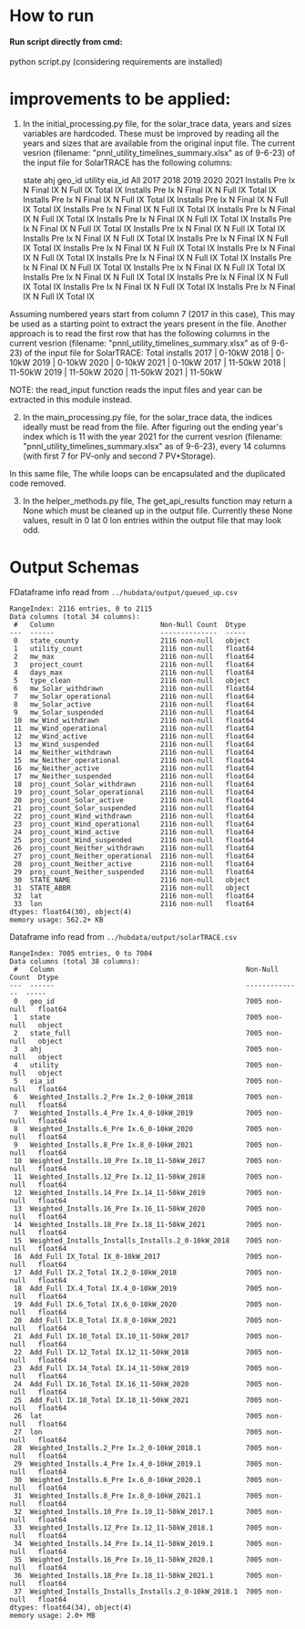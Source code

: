# How to run
#### Run script directly from cmd:
python script.py (considering requirements are installed)

# improvements to be applied:
1. In the initial_processing.py file,
 for the solar_trace data, years and sizes variables are hardcoded. These must be improved by reading all the years and sizes that are available from the original input file.
The current vesrion (filename: "pnnl_utility_timelines_summary.xlsx" as of 9-6-23) of the input file for SolarTRACE has the following columns:

	state	ahj	geo_id	utility	eia_id	All	2017	2018	2019	2020	2021	Installs	Pre Ix	N	Final IX	N	Full IX	Total IX	Installs	Pre Ix	N	Final IX	N	Full IX	Total IX	Installs	Pre Ix	N	Final IX	N	Full IX	Total IX	Installs	Pre Ix	N	Final IX	N	Full IX	Total IX	Installs	Pre Ix	N	Final IX	N	Full IX	Total IX	Installs	Pre Ix	N	Final IX	N	Full IX	Total IX	Installs	Pre Ix	N	Final IX	N	Full IX	Total IX	Installs	Pre Ix	N	Final IX	N	Full IX	Total IX	Installs	Pre Ix	N	Final IX	N	Full IX	Total IX	Installs	Pre Ix	N	Final IX	N	Full IX	Total IX	Installs	Pre Ix	N	Final IX	N	Full IX	Total IX	Installs	Pre Ix	N	Final IX	N	Full IX	Total IX	Installs	Pre Ix	N	Final IX	N	Full IX	Total IX	Installs	Pre Ix	N	Final IX	N	Full IX	Total IX	Installs	Pre Ix	N	Final IX	N	Full IX	Total IX	Installs	Pre Ix	N	Final IX	N	Full IX	Total IX	Installs	Pre Ix	N	Final IX	N	Full IX	Total IX	Installs	Pre Ix	N	Final IX	N	Full IX	Total IX	Installs	Pre Ix	N	Final IX	N	Full IX	Total IX	Installs	Pre Ix	N	Final IX	N	Full IX	Total IX

Assuming numbered years start from column 7 (2017 in this case), This may be used as a starting point to extract the years present in the file. Another approach is to read the first row that has the following columns in the current vesrion (filename: "pnnl_utility_timelines_summary.xlsx" as of 9-6-23) of the input file for SolarTRACE: 
Total installs	2017 | 0-10kW	2018 | 0-10kW	2019 | 0-10kW	2020 | 0-10kW	2021 | 0-10kW   2017 | 11-50kW  2018 | 11-50kW  2019 | 11-50kW  2020 | 11-50kW  2021 | 11-50kW

NOTE: the read_input function reads the input files and year can be extracted in this module instead.											

2. In the main_processing.py file,
 for the solar_trace data, the indices ideally must be read from the file. After figuring out the ending year's index which is 11 with the year 2021 for the current vesrion (filename: "pnnl_utility_timelines_summary.xlsx" as of 9-6-23), every 14 columns (with first 7 for PV-only and second 7 PV+Storage).

In this same file, The while loops can be encapsulated and the duplicated code removed.

3. In the helper_methods.py file, 
 The get_api_results function may return a None which must be cleaned up in the output file. Currently these None values, result in 0 lat 0 lon entries within the output file that may look odd.

# Output Schemas

FDataframe info read from ```../hubdata/output/queued_up.csv```

```
RangeIndex: 2116 entries, 0 to 2115
Data columns (total 34 columns):
 #   Column                          Non-Null Count  Dtype
---  ------                          --------------  -----
 0   state_county                    2116 non-null   object
 1   utility_count                   2116 non-null   float64
 2   mw_max                          2116 non-null   float64
 3   project_count                   2116 non-null   float64
 4   days_max                        2116 non-null   float64
 5   type_clean                      2116 non-null   object
 6   mw_Solar_withdrawn              2116 non-null   float64
 7   mw_Solar_operational            2116 non-null   float64
 8   mw_Solar_active                 2116 non-null   float64
 9   mw_Solar_suspended              2116 non-null   float64
 10  mw_Wind_withdrawn               2116 non-null   float64
 11  mw_Wind_operational             2116 non-null   float64
 12  mw_Wind_active                  2116 non-null   float64
 13  mw_Wind_suspended               2116 non-null   float64
 14  mw_Neither_withdrawn            2116 non-null   float64
 15  mw_Neither_operational          2116 non-null   float64
 16  mw_Neither_active               2116 non-null   float64
 17  mw_Neither_suspended            2116 non-null   float64
 18  proj_count_Solar_withdrawn      2116 non-null   float64
 19  proj_count_Solar_operational    2116 non-null   float64
 20  proj_count_Solar_active         2116 non-null   float64
 21  proj_count_Solar_suspended      2116 non-null   float64
 22  proj_count_Wind_withdrawn       2116 non-null   float64
 23  proj_count_Wind_operational     2116 non-null   float64
 24  proj_count_Wind_active          2116 non-null   float64
 25  proj_count_Wind_suspended       2116 non-null   float64
 26  proj_count_Neither_withdrawn    2116 non-null   float64
 27  proj_count_Neither_operational  2116 non-null   float64
 28  proj_count_Neither_active       2116 non-null   float64
 29  proj_count_Neither_suspended    2116 non-null   float64
 30  STATE_NAME                      2116 non-null   object
 31  STATE_ABBR                      2116 non-null   object
 32  lat                             2116 non-null   float64
 33  lon                             2116 non-null   float64
dtypes: float64(30), object(4)
memory usage: 562.2+ KB
```

Dataframe info read from ```../hubdata/output/solarTRACE.csv```

```
RangeIndex: 7005 entries, 0 to 7004
Data columns (total 38 columns):
 #   Column                                               Non-Null Count  Dtype
---  ------                                               --------------  -----
 0   geo_id                                               7005 non-null   float64
 1   state                                                7005 non-null   object
 2   state_full                                           7005 non-null   object
 3   ahj                                                  7005 non-null   object
 4   utility                                              7005 non-null   object
 5   eia_id                                               7005 non-null   float64
 6   Weighted_Installs.2_Pre Ix.2_0-10kW_2018             7005 non-null   float64
 7   Weighted_Installs.4_Pre Ix.4_0-10kW_2019             7005 non-null   float64
 8   Weighted_Installs.6_Pre Ix.6_0-10kW_2020             7005 non-null   float64
 9   Weighted_Installs.8_Pre Ix.8_0-10kW_2021             7005 non-null   float64
 10  Weighted_Installs.10_Pre Ix.10_11-50kW_2017          7005 non-null   float64
 11  Weighted_Installs.12_Pre Ix.12_11-50kW_2018          7005 non-null   float64
 12  Weighted_Installs.14_Pre Ix.14_11-50kW_2019          7005 non-null   float64
 13  Weighted_Installs.16_Pre Ix.16_11-50kW_2020          7005 non-null   float64
 14  Weighted_Installs.18_Pre Ix.18_11-50kW_2021          7005 non-null   float64
 15  Weighted_Installs_Installs_Installs.2_0-10kW_2018    7005 non-null   float64
 16  Add_Full IX_Total IX_0-10kW_2017                     7005 non-null   float64
 17  Add_Full IX.2_Total IX.2_0-10kW_2018                 7005 non-null   float64
 18  Add_Full IX.4_Total IX.4_0-10kW_2019                 7005 non-null   float64
 19  Add_Full IX.6_Total IX.6_0-10kW_2020                 7005 non-null   float64
 20  Add_Full IX.8_Total IX.8_0-10kW_2021                 7005 non-null   float64
 21  Add_Full IX.10_Total IX.10_11-50kW_2017              7005 non-null   float64
 22  Add_Full IX.12_Total IX.12_11-50kW_2018              7005 non-null   float64
 23  Add_Full IX.14_Total IX.14_11-50kW_2019              7005 non-null   float64
 24  Add_Full IX.16_Total IX.16_11-50kW_2020              7005 non-null   float64
 25  Add_Full IX.18_Total IX.18_11-50kW_2021              7005 non-null   float64
 26  lat                                                  7005 non-null   float64
 27  lon                                                  7005 non-null   float64
 28  Weighted_Installs.2_Pre Ix.2_0-10kW_2018.1           7005 non-null   float64
 29  Weighted_Installs.4_Pre Ix.4_0-10kW_2019.1           7005 non-null   float64
 30  Weighted_Installs.6_Pre Ix.6_0-10kW_2020.1           7005 non-null   float64
 31  Weighted_Installs.8_Pre Ix.8_0-10kW_2021.1           7005 non-null   float64
 32  Weighted_Installs.10_Pre Ix.10_11-50kW_2017.1        7005 non-null   float64
 33  Weighted_Installs.12_Pre Ix.12_11-50kW_2018.1        7005 non-null   float64
 34  Weighted_Installs.14_Pre Ix.14_11-50kW_2019.1        7005 non-null   float64
 35  Weighted_Installs.16_Pre Ix.16_11-50kW_2020.1        7005 non-null   float64
 36  Weighted_Installs.18_Pre Ix.18_11-50kW_2021.1        7005 non-null   float64
 37  Weighted_Installs_Installs_Installs.2_0-10kW_2018.1  7005 non-null   float64
dtypes: float64(34), object(4)
memory usage: 2.0+ MB
```
